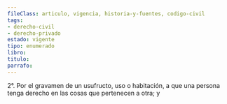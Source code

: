 ```yaml
---
fileClass: articulo, vigencia, historia-y-fuentes, codigo-civil
tags:
- derecho-civil
- derecho-privado
estado: vigente
tipo: enumerado
libro:
titulo:
parrafo:
---
```

2°. Por el gravamen de un usufructo, uso o habitación, a que una persona tenga derecho en las cosas que pertenecen a otra; y